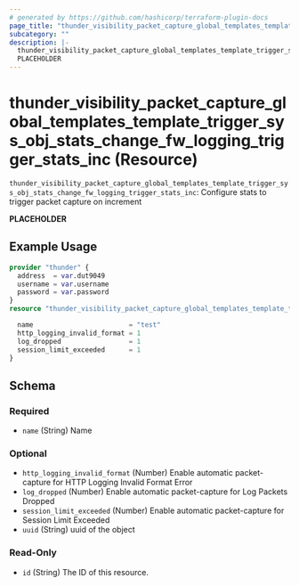 ```yaml
---
# generated by https://github.com/hashicorp/terraform-plugin-docs
page_title: "thunder_visibility_packet_capture_global_templates_template_trigger_sys_obj_stats_change_fw_logging_trigger_stats_inc Resource - terraform-provider-thunder"
subcategory: ""
description: |-
  thunder_visibility_packet_capture_global_templates_template_trigger_sys_obj_stats_change_fw_logging_trigger_stats_inc: Configure stats to trigger packet capture on increment
  PLACEHOLDER
---
```


# thunder_visibility_packet_capture_global_templates_template_trigger_sys_obj_stats_change_fw_logging_trigger_stats_inc (Resource)

`thunder_visibility_packet_capture_global_templates_template_trigger_sys_obj_stats_change_fw_logging_trigger_stats_inc`: Configure stats to trigger packet capture on increment

__PLACEHOLDER__

## Example Usage

```terraform
provider "thunder" {
  address  = var.dut9049
  username = var.username
  password = var.password
}
resource "thunder_visibility_packet_capture_global_templates_template_trigger_sys_obj_stats_change_fw_logging_trigger_stats_inc" "thunder_visibility_packet_capture_global_templates_template_trigger_sys_obj_stats_change_fw_logging_trigger_stats_inc" {

  name                        = "test"
  http_logging_invalid_format = 1
  log_dropped                 = 1
  session_limit_exceeded      = 1
}
```

<!-- schema generated by tfplugindocs -->
## Schema

### Required

- `name` (String) Name

### Optional

- `http_logging_invalid_format` (Number) Enable automatic packet-capture for HTTP Logging Invalid Format Error
- `log_dropped` (Number) Enable automatic packet-capture for Log Packets Dropped
- `session_limit_exceeded` (Number) Enable automatic packet-capture for Session Limit Exceeded
- `uuid` (String) uuid of the object

### Read-Only

- `id` (String) The ID of this resource.


